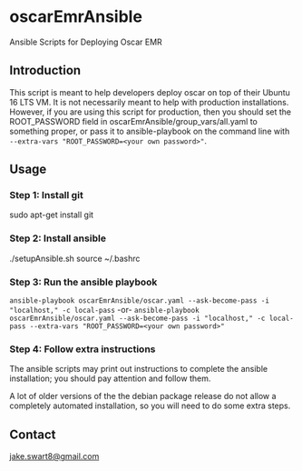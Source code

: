 # oscarEmrAnsible
Ansible Scripts for Deploying Oscar EMR

## Introduction
This script is meant to help developers deploy oscar on top of their Ubuntu 16 LTS VM. It is not necessarily meant to help with production installations.  However, if you are using this script for production, then you should set the ROOT_PASSWORD field in oscarEmrAnsible/group_vars/all.yaml to something proper, or pass it to ansible-playbook on the command line with `--extra-vars "ROOT_PASSWORD=<your own password>"`.

## Usage
### Step 1: Install git
sudo apt-get install git

### Step 2: Install ansible
./setupAnsible.sh
source ~/.bashrc

### Step 3: Run the ansible playbook
`ansible-playbook oscarEmrAnsible/oscar.yaml --ask-become-pass -i "localhost," -c local-pass`
-or-
`ansible-playbook oscarEmrAnsible/oscar.yaml --ask-become-pass -i "localhost," -c local-pass --extra-vars "ROOT_PASSWORD=<your own password>"`

### Step 4: Follow extra instructions
The ansible scripts may print out instructions to complete the ansible installation; you should pay attention and follow them.

A lot of older versions of the the debian package release do not allow a completely automated installation, so you will need to do some extra steps.

## Contact
jake.swart8@gmail.com